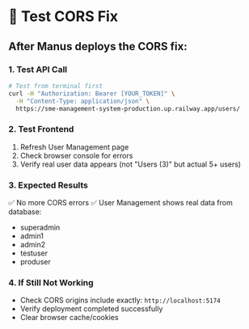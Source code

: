 # 🧪 Test CORS Fix

## After Manus deploys the CORS fix:

### 1. Test API Call
```bash
# Test from terminal first
curl -H "Authorization: Bearer [YOUR_TOKEN]" \
  -H "Content-Type: application/json" \
  https://sme-management-system-production.up.railway.app/users/
```

### 2. Test Frontend
1. Refresh User Management page
2. Check browser console for errors
3. Verify real user data appears (not "Users (3)" but actual 5+ users)

### 3. Expected Results
✅ No more CORS errors
✅ User Management shows real data from database:
- superadmin
- admin1 
- admin2
- testuser
- produser

### 4. If Still Not Working
- Check CORS origins include exactly: `http://localhost:5174`
- Verify deployment completed successfully
- Clear browser cache/cookies
